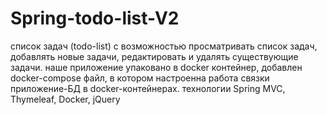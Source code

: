# Spring-todo-list-V2
список задач (todo-list) с возможностью просматривать список задач, добавлять новые задачи, редактировать и удалять существующие задачи. наше приложение упаковано в docker контейнер, добавлен docker-compose файл, в котором настроенна работа связки приложение-БД в docker-контейнерах. технологии Spring MVC, Thymeleaf, Docker, jQuery
